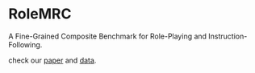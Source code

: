 # RoleMRC
A Fine-Grained Composite Benchmark for Role-Playing and Instruction-Following.

check our [paper](TBD) and [data](https://huggingface.co/datasets/Junrulu/RoleMRC).
